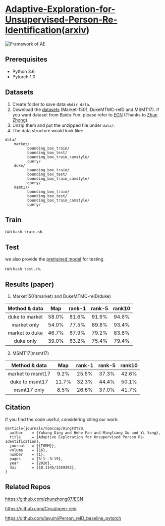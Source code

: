 # [Adaptive-Exploration-for-Unsupervised-Person-Re-Identification](https://arxiv.org/pdf/1907.04194.pdf)([arxiv](https://arxiv.org/pdf/1907.04194.pdf))

![Framework of AE](https://github.com/dyh127/Adaptive-Exploration-for-Unsupervised-Person-Re-Identification/blob/master/images/framework.png)

## Prerequisites
* Python 3.6
* Pytorch 1.0
## Datasets
1. Create folder to save data ```mkdir data```.
2. Download the [datasets](https://drive.google.com/drive/folders/1gP_-NPynQct5APKF55cg2NwfmuE8kpT-?usp=sharing) (Market-1501, DukeMTMC-reID and MSMT17). If you want dataset from Baidu Yun, please refer to [ECN](https://github.com/zhunzhong07/ECN) (Thanks to [Zhun Zhong](http://zhunzhong.site/)).
3. Unzip them and put the unzipped file under ```data/```.
4. The data structure would look like:
```
data/
    market/
          bounding_box_train/
          bounding_box_test/
          bounding_box_train_camstyle/
          query/
    duke/
          bounding_box_train/
          bounding_box_test/
          bounding_box_train_camstyle/
          query/
    msmt17/
          bounding_box_train/
          bounding_box_test/
          bounding_box_train_camstyle/
          query/
```
## Train
run ```bash train.sh```.
## Test
we also provide the [pretrained model](https://drive.google.com/drive/folders/1JxxSUZjeg8y-FeW1fwtdvxS9w4MGA1Et?usp=sharing) for testing.

run ```bash test.sh```.

## Results (paper)
1. Market1501(market) and DukeMTMC-reID(duke)

|**Method & data**|**Map**|**rank-1**|**rank-5**|**rank10**|
|:---:|:---:|:---:|:---:|:---:|
|duke to market|58.0%|81.6%|91.9%|94.6%|
|market only|54.0%|77.5%|89.8%|93.4%|
|market to duke|46.7%|67.9%|79.2%|83.6%|
|duke only|39.0%|63.2%|75.4%|79.4%|
2. MSMT17(msmt17)

|**Method & data**|**Map**|**rank-1**|**rank-5**|**rank10**|
|:---:|:---:|:---:|:---:|:---:|
|market to msmt17|9.2%|25.5%|37.3%|42.6%|
|duke to msmt17|11.7%|32.3%|44.4%|50.1%|
|msmt17 only|8.5%|26.6%|37.0%|41.7%|

## Citation
If you find the code useful, considering citing our work:
```
@article{journals/tomccap/DingFXY20,
  author    = {Yuhang Ding and Hehe Fan and Mingliang Xu and Yi Yang},
  title     = {Adaptive Exploration for Unsupervised Person Re-Identification},
  journal   = {{TOMM}},
  volume    = {16},
  number    = {1},
  pages     = {3:1--3:19},
  year      = {2020},
  doi       = {10.1145/3369393},
}
```
## Related Repos
https://github.com/zhunzhong07/ECN

https://github.com/Cysu/open-reid

https://github.com/layumi/Person_reID_baseline_pytorch


